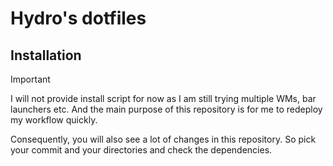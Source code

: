 # Hydro's dotfiles

## Installation

> [!IMPORTANT]
> I will not provide install script for now as
> I am still trying multiple WMs, bar launchers etc.
> And the main purpose of this repository is for me to redeploy my workflow quickly.
>
> Consequently, you will also see a lot of changes in this repository.
> So pick your commit and your directories and check the dependencies.
